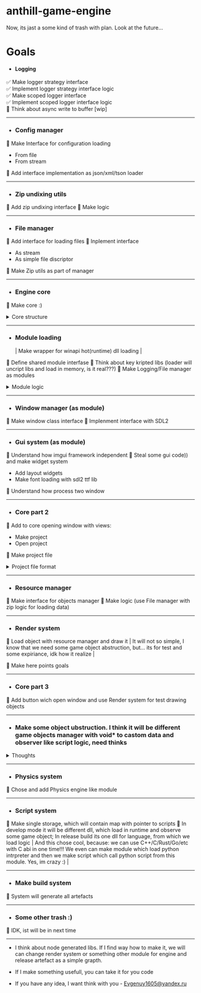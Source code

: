 # anthill-game-engine

Now, its jast a some kind of trash with plan. Look at the future...

# Goals

- #### Logging
:white_check_mark: Make logger strategy interface    
:white_check_mark: Implement logger strategy interface logic    
:white_check_mark: Make scoped logger interface    
:white_check_mark: Implement scoped logger interface logic    
:black_square_button: Think about async write to buffer [wip]    

---

- ### Config manager

:black_square_button: Make Interface for configuration loading

- From file
- From stream

:black_square_button: Add interface implementation as json/xml/tson loader

---

- ### Zip undixing utils

:black_square_button: Add zip undixing interface
:black_square_button: Make logic

---

- ### File manager

:black_square_button: Add interface for loading files
:black_square_button: Inplement interface

- As stream
- As simple file discriptor

:black_square_button: Make Zip utils as part of manager

---

- ### Engine core

:black_square_button: Make core :)
<details>
    <summary>Core structure</summary>

Methids:

- Initialize
- Load modules (use next point)
- Cycle

---

Contain:

- Module map (standart module will set like interfase, other like {string dll name: void\*) )
- Config manager

</details>

---

- ### Module loading
  | Make wrapper for winapi hot(runtime) dll loading |

:black_square_button: Define shared module interfase
:black_square_button: Think about key kripted libs (loader will uncript libs and load in memory, is it real???)
:black_square_button: Make Logging/File manager as modules

<details>
    <summary>Module logic</summary>

- All midule load as dll in runtime
- All module must contain interface in .hpp file (for cast and usage in code)
- All module contain function:

  1. Load (take pointer to core; build module and return it like void\*)
  2. Unload (take void\* to mudule and distruct it)

- Some module can contain functions:
  1. Tick with time after last tick

</details>

---

- ### Window manager (as module)

:black_square_button: Make window class interface
:black_square_button: Implenment interface with SDL2

---

- ### Gui system (as module)

:black_square_button: Understand how imgui framework independent
:black_square_button: Steal some gui code)) and make widget system

- Add layout widgets
- Make font loading with sdl2 ttf lib

:black_square_button: Understand how process two window

---

- ### Core part 2

:black_square_button: Add to core opening window with views:

- Make project
- Open project

:black_square_button: Make project file

<details>
    <summary>Project file format</summary>
    Here will be project files format :)
</details>

---

- ### Resource manager

:black_square_button: Make interface for objects manager
:black_square_button: Make logic (use File manager with zip logic for loading data)

---

- ### Render system

:black_square_button: Load object with resource manager and draw it
      | It will not so simple, I know that we need some game object abstruction, but... its for test and some expiriance, idk how it realize |

:black_square_button: Make here points goals

---

- ### Core part 3

:black_square_button: Add button wich open window and use Render system for test drawing objects

---

- ### Make some object ubstruction. I think it will be different game objects manager with void\* to castom data and observer like script logic, need thinks
<details>
    <summary>Thoughts</summary>
Make template function, which will take objects from map and cast in to T type. Idk how it make better, need some ideas
</details>

---

- ### Physics system

:black_square_button: Chose and add Physics engine like module

---

- ### Script system

:black_square_button: Make single storage, which will contain map with pointer to scripts
:black_square_button: In develop mode it will be different dll, which load in runtime and observe some game object; In release build its one dll for language, from which we load logic
      | And this chose cool, because: we can use C++/C/Rust/Go/etc with C abi in one time!!! We even can make module which load python intrpreter and then we make script which call python script from this module. Yes, im crazy :) |

---

- ### Make build system

:black_square_button: System will generate all artefacts

---

- ### Some other trash :)

:black_square_button: IDK, ist will be in next time

---

- I think about node generated libs. If I find way how to make it, we will can change render system or something other module for engine and release artefact as a simple grapth.

- If I make something usefull, you can take it for you code

- If you have any idea, I want think with you - Evgenuy1605@yandex.ru
